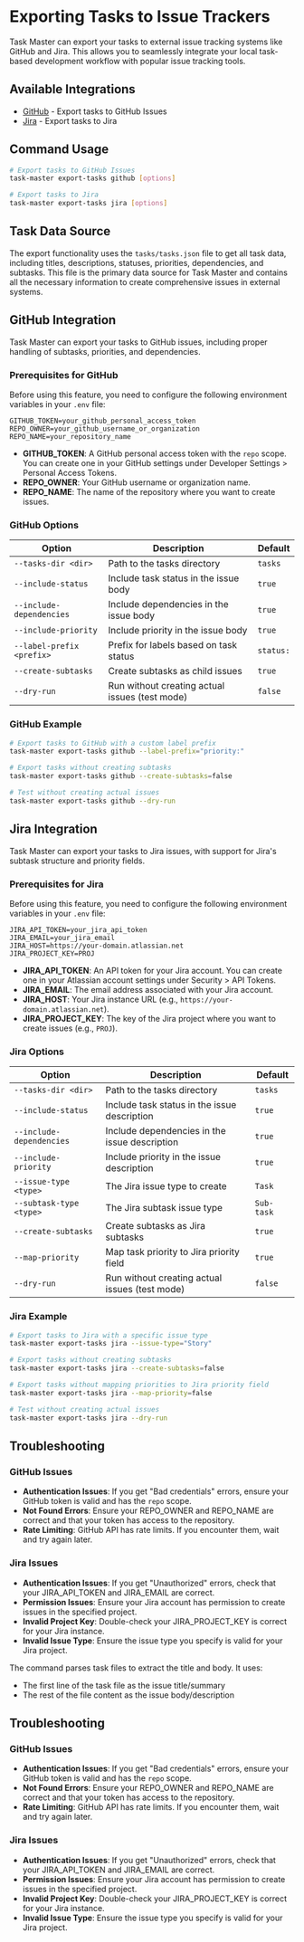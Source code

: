 # Exporting Tasks to Issue Trackers

Task Master can export your tasks to external issue tracking systems like GitHub and Jira. This allows you to seamlessly integrate your local task-based development workflow with popular issue tracking tools.

## Available Integrations

- [GitHub](#github-integration) - Export tasks to GitHub Issues
- [Jira](#jira-integration) - Export tasks to Jira

## Command Usage

```bash
# Export tasks to GitHub Issues
task-master export-tasks github [options]

# Export tasks to Jira
task-master export-tasks jira [options]
```

## Task Data Source

The export functionality uses the `tasks/tasks.json` file to get all task data, including titles, descriptions, statuses, priorities, dependencies, and subtasks. This file is the primary data source for Task Master and contains all the necessary information to create comprehensive issues in external systems.

## GitHub Integration

Task Master can export your tasks to GitHub issues, including proper handling of subtasks, priorities, and dependencies.

### Prerequisites for GitHub

Before using this feature, you need to configure the following environment variables in your `.env` file:

```env
GITHUB_TOKEN=your_github_personal_access_token
REPO_OWNER=your_github_username_or_organization
REPO_NAME=your_repository_name
```

- **GITHUB_TOKEN**: A GitHub personal access token with the `repo` scope. You can create one in your GitHub settings under Developer Settings > Personal Access Tokens.
- **REPO_OWNER**: Your GitHub username or organization name.
- **REPO_NAME**: The name of the repository where you want to create issues.

### GitHub Options

| Option | Description | Default |
|--------|-------------|---------|
| `--tasks-dir <dir>` | Path to the tasks directory | `tasks` |
| `--include-status` | Include task status in the issue body | `true` |
| `--include-dependencies` | Include dependencies in the issue body | `true` |
| `--include-priority` | Include priority in the issue body | `true` |
| `--label-prefix <prefix>` | Prefix for labels based on task status | `status:` |
| `--create-subtasks` | Create subtasks as child issues | `true` |
| `--dry-run` | Run without creating actual issues (test mode) | `false` |

### GitHub Example

```bash
# Export tasks to GitHub with a custom label prefix
task-master export-tasks github --label-prefix="priority:"

# Export tasks without creating subtasks
task-master export-tasks github --create-subtasks=false

# Test without creating actual issues
task-master export-tasks github --dry-run
```

## Jira Integration

Task Master can export your tasks to Jira issues, with support for Jira's subtask structure and priority fields.

### Prerequisites for Jira

Before using this feature, you need to configure the following environment variables in your `.env` file:

```env
JIRA_API_TOKEN=your_jira_api_token
JIRA_EMAIL=your_jira_email
JIRA_HOST=https://your-domain.atlassian.net
JIRA_PROJECT_KEY=PROJ
```

- **JIRA_API_TOKEN**: An API token for your Jira account. You can create one in your Atlassian account settings under Security > API Tokens.
- **JIRA_EMAIL**: The email address associated with your Jira account.
- **JIRA_HOST**: Your Jira instance URL (e.g., `https://your-domain.atlassian.net`).
- **JIRA_PROJECT_KEY**: The key of the Jira project where you want to create issues (e.g., `PROJ`).

### Jira Options

| Option | Description | Default |
|--------|-------------|---------|
| `--tasks-dir <dir>` | Path to the tasks directory | `tasks` |
| `--include-status` | Include task status in the issue description | `true` |
| `--include-dependencies` | Include dependencies in the issue description | `true` |
| `--include-priority` | Include priority in the issue description | `true` |
| `--issue-type <type>` | The Jira issue type to create | `Task` |
| `--subtask-type <type>` | The Jira subtask issue type | `Sub-task` |
| `--create-subtasks` | Create subtasks as Jira subtasks | `true` |
| `--map-priority` | Map task priority to Jira priority field | `true` |
| `--dry-run` | Run without creating actual issues (test mode) | `false` |

### Jira Example

```bash
# Export tasks to Jira with a specific issue type
task-master export-tasks jira --issue-type="Story"

# Export tasks without creating subtasks
task-master export-tasks jira --create-subtasks=false

# Export tasks without mapping priorities to Jira priority field
task-master export-tasks jira --map-priority=false

# Test without creating actual issues
task-master export-tasks jira --dry-run
```

## Troubleshooting

### GitHub Issues

- **Authentication Issues**: If you get "Bad credentials" errors, ensure your GitHub token is valid and has the `repo` scope.
- **Not Found Errors**: Ensure your REPO_OWNER and REPO_NAME are correct and that your token has access to the repository.
- **Rate Limiting**: GitHub API has rate limits. If you encounter them, wait and try again later.

### Jira Issues

- **Authentication Issues**: If you get "Unauthorized" errors, check that your JIRA_API_TOKEN and JIRA_EMAIL are correct.
- **Permission Issues**: Ensure your Jira account has permission to create issues in the specified project.
- **Invalid Project Key**: Double-check your JIRA_PROJECT_KEY is correct for your Jira instance.
- **Invalid Issue Type**: Ensure the issue type you specify is valid for your Jira project.

The command parses task files to extract the title and body. It uses:
- The first line of the task file as the issue title/summary
- The rest of the file content as the issue body/description

## Troubleshooting

### GitHub Issues

- **Authentication Issues**: If you get "Bad credentials" errors, ensure your GitHub token is valid and has the `repo` scope.
- **Not Found Errors**: Ensure your REPO_OWNER and REPO_NAME are correct and that your token has access to the repository.
- **Rate Limiting**: GitHub API has rate limits. If you encounter them, wait and try again later.

### Jira Issues

- **Authentication Issues**: If you get "Unauthorized" errors, check that your JIRA_API_TOKEN and JIRA_EMAIL are correct.
- **Permission Issues**: Ensure your Jira account has permission to create issues in the specified project.
- **Invalid Project Key**: Double-check your JIRA_PROJECT_KEY is correct for your Jira instance.
- **Invalid Issue Type**: Ensure the issue type you specify is valid for your Jira project.
